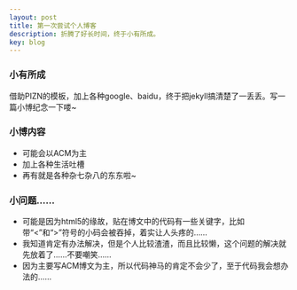 ```yaml
---
layout: post
title: 第一次尝试个人博客
description: 折腾了好长时间，终于小有所成。
key: blog
---
```


### 小有所成

借助PIZN的模板，加上各种google、baidu，终于把jekyll搞清楚了一丢丢。写一篇小博纪念一下喽~

### 小博内容

* 可能会以ACM为主
* 加上各种生活吐槽
* 再有就是各种杂七杂八的东东啦~

### 小问题……

* 可能是因为html5的缘故，贴在博文中的代码有一些关键字，比如带“<”和“>”符号的小码会被吞掉，着实让人头疼的……
* 我知道肯定有办法解决，但是个人比较渣渣，而且比较懒，这个问题的解决就先放着了……不要嘲笑……
* 因为主要写ACM博文为主，所以代码神马的肯定不会少了，至于代码我会想办法的……